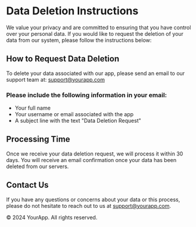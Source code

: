 # Data Deletion Instructions

We value your privacy and are committed to ensuring that you have control over your personal data. If you would like to request the deletion of your data from our system, please follow the instructions below:

## How to Request Data Deletion
To delete your data associated with our app, please send an email to our support team at:
support@yourapp.com

### Please include the following information in your email:
- Your full name
- Your username or email associated with the app
- A subject line with the text "Data Deletion Request"

## Processing Time
Once we receive your data deletion request, we will process it within 30 days. You will receive an email confirmation once your data has been deleted from our servers.

## Contact Us
If you have any questions or concerns about your data or this process, please do not hesitate to reach out to us at support@yourapp.com.

© 2024 YourApp. All rights reserved.
